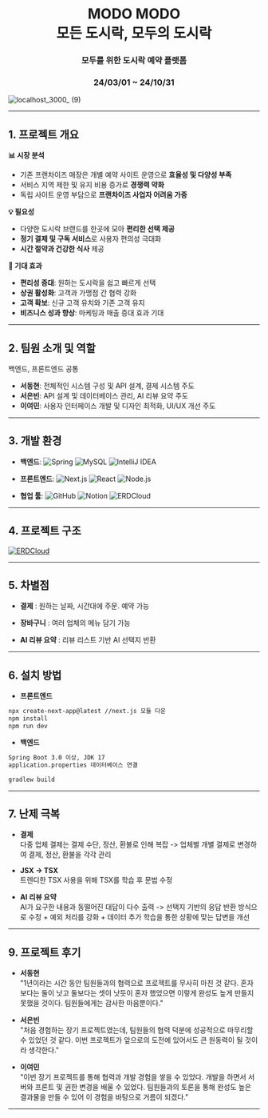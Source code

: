 <h1 align="center">MODO MODO<br><strong>모든 도시락, 모두의 도시락</strong></h1>
<h3 align="center">모두를 위한 도시락 예약 플랫폼</h3>
<h3 align="center">24/03/01 ~ 24/10/31</h3>


![localhost_3000_ (9)](https://github.com/user-attachments/assets/e12d2b02-ce8d-4c02-98c5-9d44150be74a)

---
## 1. 프로젝트 개요

**📊 시장 분석**
- 기존 프랜차이즈 매장은 개별 예약 사이트 운영으로 **효율성 및 다양성 부족**  
- 서비스 지역 제한 및 유지 비용 증가로 **경쟁력 약화**  
- 독립 사이트 운영 부담으로 **프랜차이즈 사업자 어려움 가중**  


**💡 필요성**  
- 다양한 도시락 브랜드를 한곳에 모아 **편리한 선택 제공**  
- **정기 결제 및 구독 서비스**로 사용자 편의성 극대화  
- **시간 절약과 건강한 식사** 제공  


**🚀 기대 효과**  
- **편리성 증대**: 원하는 도시락을 쉽고 빠르게 선택  
- **상권 활성화**: 고객과 가맹점 간 협력 강화  
- **고객 확보**: 신규 고객 유치와 기존 고객 유지  
- **비즈니스 성과 향상**: 마케팅과 매출 증대 효과 기대  
---
## 2. 팀원 소개 및 역할
백엔드, 프론트엔드 공통
- **서동현**: 전체적인 시스템 구성 및 API 설계, 결제 시스템 주도  
- **서은빈**: API 설계 및 데이터베이스 관리, AI 리뷰 요약 주도  
- **이여민**: 사용자 인터페이스 개발 및 디자인 최적화, UI/UX 개선 주도  
---
## 3. 개발 환경

- **백엔드**: ![Spring](https://img.shields.io/badge/Spring-6DB33F?style=for-the-badge&logo=spring&logoColor=white) ![MySQL](https://img.shields.io/badge/mysql-4479A1?style=for-the-badge&logo=mysql&logoColor=white) ![IntelliJ IDEA](https://img.shields.io/badge/IntelliJ%20IDEA-EE4C2C?style=for-the-badge&logo=IntelliJ%20IDEA&logoColor=white)

- **프론트엔드**: ![Next.js](https://img.shields.io/badge/Next.js-000000?style=for-the-badge&logo=next.js&logoColor=white) ![React](https://img.shields.io/badge/React-61DAFB?style=for-the-badge&logo=react&logoColor=black) ![Node.js](https://img.shields.io/badge/Node.js-339933?style=for-the-badge&logo=node.js&logoColor=white)

- **협업 툴**: ![GitHub](https://img.shields.io/badge/GitHub-181717?style=for-the-badge&logo=github&logoColor=white) ![Notion](https://img.shields.io/badge/Notion-000000?style=for-the-badge&logo=notion&logoColor=white) ![ERDCloud](https://img.shields.io/badge/ERDCloud-0072FF?style=for-the-badge&logo=erdcloud&logoColor=white)

---
## 4. 프로젝트 구조
<a href="https://www.erdcloud.com/d/8Lf2f63JR7jpDJMqQ" target="_blank">
    <img src="https://img.shields.io/badge/ERDCloud-0072FF?style=for-the-badge&logo=erdcloud&logoColor=white" alt="ERDCloud" />
</a>

---
## 5. 차별점 
- **결제** : 원하는 날짜, 시간대에 주문. 예약 가능 

- **장바구니** : 여러 업체의 메뉴 담기 가능 

- **AI 리뷰 요약** : 리뷰 리스트 기반 AI 선택지 반환 

---  
## 6. 설치 방법


- **프론트엔드**
```sh
npx create-next-app@latest //next.js 모듈 다운
npm install
npm run dev

```

- **백엔드**
```sh
Spring Boot 3.0 이상, JDK 17
application.properties 데이터베이스 연결

gradlew build
```

---
## 7. 난제 극복

- **결제**  
    다중 업체 결제는 결제 수단, 정산, 환불로 인해 복잡 -> 업체별 개별 결제로 변경하여 결제, 정산, 환불을 각각 관리

- **JSX -> TSX**  
    트렌디한 TSX 사용을 위해 TSX를 학습 후 문법 수정 

- **AI 리뷰 요약**  
    AI가 요구한 내용과 동떨어진 대답이 다수 출력 -> 선택지 기반의 응답 반환 방식으로 수정 + 예외 처리를 강화 + 데이터 추가 학습을 통한 상황에 맞는 답변을 개선


---
## 9. 프로젝트 후기

- **서동현**  
"1년이라는 시간 동안 팀원들과의 협력으로 프로젝트를 무사히 마친 것 같다. 혼자보다는 둘이 낫고 둘보다는 셋이 낫듯이 혼자 했었으면 이렇게 완성도 높게 만들지 못했을 것이다. 팀원들에게는 감사한 마음뿐이다."  

- **서은빈**  
"처음 경험하는 장기 프로젝트였는데, 팀원들의 협력 덕분에 성공적으로 마무리할 수 있었던 것 같다. 이번 프로젝트가 앞으로의 도전에 있어서도 큰 원동력이 될 것이라 생각한다."

- **이여민**  
"이번 장기 프로젝트를 통해 협력과 개발 경험을 쌓을 수 있었다. 개발을 하면서 서버와 프론트 및 권한 변경을 배울 수 있었다. 팀원들과의 토론을 통해 완성도 높은 결과물을 만들 수 있어 이 경험을 바탕으로 거름이 되겠다."

---


  

